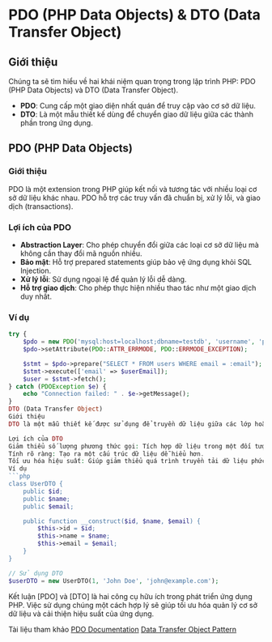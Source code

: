 # PDO (PHP Data Objects) & DTO (Data Transfer Object)

## Giới thiệu
Chúng ta sẽ tìm hiểu về hai khái niệm quan trọng trong lập trình PHP: PDO (PHP Data Objects) và DTO (Data Transfer Object). 

- **PDO**: Cung cấp một giao diện nhất quán để truy cập vào cơ sở dữ liệu.
- **DTO**: Là một mẫu thiết kế dùng để chuyển giao dữ liệu giữa các thành phần trong ứng dụng.

## PDO (PHP Data Objects)

### Giới thiệu
PDO là một extension trong PHP giúp kết nối và tương tác với nhiều loại cơ sở dữ liệu khác nhau. PDO hỗ trợ các truy vấn đã chuẩn bị, xử lý lỗi, và giao dịch (transactions).

### Lợi ích của PDO
- **Abstraction Layer**: Cho phép chuyển đổi giữa các loại cơ sở dữ liệu mà không cần thay đổi mã nguồn nhiều.
- **Bảo mật**: Hỗ trợ prepared statements giúp bảo vệ ứng dụng khỏi SQL Injection.
- **Xử lý lỗi**: Sử dụng ngoại lệ để quản lý lỗi dễ dàng.
- **Hỗ trợ giao dịch**: Cho phép thực hiện nhiều thao tác như một giao dịch duy nhất.

### Ví dụ
```php
try {
    $pdo = new PDO('mysql:host=localhost;dbname=testdb', 'username', 'password');
    $pdo->setAttribute(PDO::ATTR_ERRMODE, PDO::ERRMODE_EXCEPTION);

    $stmt = $pdo->prepare("SELECT * FROM users WHERE email = :email");
    $stmt->execute(['email' => $userEmail]);
    $user = $stmt->fetch();
} catch (PDOException $e) {
    echo "Connection failed: " . $e->getMessage();
}
DTO (Data Transfer Object)
Giới thiệu
DTO là một mẫu thiết kế được sử dụng để truyền dữ liệu giữa các lớp hoặc thành phần trong ứng dụng mà không cần chứa logic xử lý.

Lợi ích của DTO
Giảm thiểu số lượng phương thức gọi: Tích hợp dữ liệu trong một đối tượng để truyền tải nhanh chóng.
Tính rõ ràng: Tạo ra một cấu trúc dữ liệu dễ hiểu hơn.
Tối ưu hóa hiệu suất: Giúp giảm thiểu quá trình truyền tải dữ liệu phức tạp bằng cách nhóm dữ liệu lại.
Ví dụ
```php
class UserDTO {
    public $id;
    public $name;
    public $email;

    public function __construct($id, $name, $email) {
        $this->id = $id;
        $this->name = $name;
        $this->email = $email;
    }
}
```
```php
// Sử dụng DTO
$userDTO = new UserDTO(1, 'John Doe', 'john@example.com');
```

Kết luận
[PDO] và [DTO] là hai công cụ hữu ích trong phát triển ứng dụng PHP. Việc sử dụng chúng một cách hợp lý sẽ giúp tối ưu hóa quản lý cơ sở dữ liệu và cải thiện hiệu suất của ứng dụng.

Tài liệu tham khảo
[PDO Documentation](https://www.php.net/manual/en/book.pdo.php)
[Data Transfer Object Pattern](https://en.wikipedia.org/wiki/Data_transfer_object)
